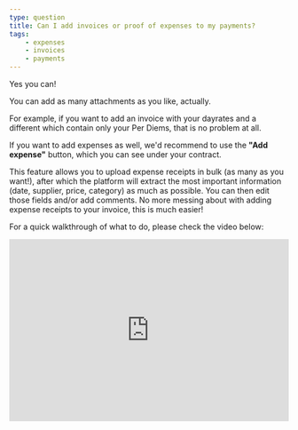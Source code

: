 ```yaml
---
type: question
title: Can I add invoices or proof of expenses to my payments?
tags:
    - expenses
    - invoices
    - payments
---
```


Yes you can!

You can add as many attachments as you like, actually.

For example, if you want to add an invoice with your dayrates and a different which contain only your Per Diems, that is no problem at all.

If you want to add expenses as well, we'd recommend to use the **"Add expense"** button, which you can see under your contract.

This feature allows you to upload expense receipts in bulk (as many as you want!), after which the platform will extract the most important information (date, supplier, price, category) as much as possible. You can then edit those fields and/or add comments. No more messing about with adding expense receipts to your invoice, this is much easier!

For a quick walkthrough of what to do, please check the video below:

<div style="position: relative; padding-bottom: 64.98194945848375%; height: 0;"><iframe src="https://www.loom.com/embed/50133d3ec11846f794c74cd4366f3e7a?sid=16b9c186-0634-4638-b958-696005025f69" frameborder="0" webkitallowfullscreen mozallowfullscreen allowfullscreen style="position: absolute; top: 0; left: 0; width: 100%; height: 100%;"></iframe></div>
